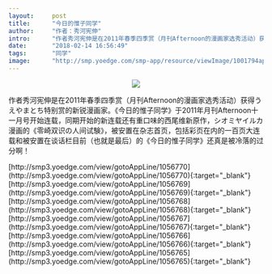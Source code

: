 ```yaml
---
layout:     post
title:      "今日的惟子同学"
author:     "作者：秀河宪伸"
intro:      "作者秀河宪伸是在2011年春季四季赏（月刊Afternoon的漫画家选秀活动）获得うえやまとち特别赏的新锐漫画家。《今日的惟子同学》于2011年月刊Afternoon十一月号开始连载，同期开始的新连载还有重口味的西尾维新原作，シオミヤイルカ漫画的《零崎双识の人间试験》，被安置在杂志首页，包括彩页在内的一百页大连载和被安置在谈话栏目前（也就是最后）的《今日的惟子同学》还真是被冷落的过分啊！"
date:       "2018-02-14 16:56:49"
tags:       "同学"
image:      "http://smp.yoedge.com/smp-app/resource/viewImage/1001794appline.png"
---
```

<div style="text-align: center">
<p><img src="http://smp.yoedge.com/smp-app/resource/viewImage/1001794appline.png"/></p>
</div>
<p class="post-meta">
<span>作者秀河宪伸是在2011年春季四季赏（月刊Afternoon的漫画家选秀活动）获得うえやまとち特别赏的新锐漫画家。《今日的惟子同学》于2011年月刊Afternoon十一月号开始连载，同期开始的新连载还有重口味的西尾维新原作，シオミヤイルカ漫画的《零崎双识の人间试験》，被安置在杂志首页，包括彩页在内的一百页大连载和被安置在谈话栏目前（也就是最后）的《今日的惟子同学》还真是被冷落的过分啊！</span>
</p>
[http://smp3.yoedge.com/view/gotoAppLine/1056770](http://smp3.yoedge.com/view/gotoAppLine/1056770){:target="_blank"}
[http://smp3.yoedge.com/view/gotoAppLine/1056769](http://smp3.yoedge.com/view/gotoAppLine/1056769){:target="_blank"}
[http://smp3.yoedge.com/view/gotoAppLine/1056768](http://smp3.yoedge.com/view/gotoAppLine/1056768){:target="_blank"}
[http://smp3.yoedge.com/view/gotoAppLine/1056767](http://smp3.yoedge.com/view/gotoAppLine/1056767){:target="_blank"}
[http://smp3.yoedge.com/view/gotoAppLine/1056766](http://smp3.yoedge.com/view/gotoAppLine/1056766){:target="_blank"}
[http://smp3.yoedge.com/view/gotoAppLine/1056765](http://smp3.yoedge.com/view/gotoAppLine/1056765){:target="_blank"}


